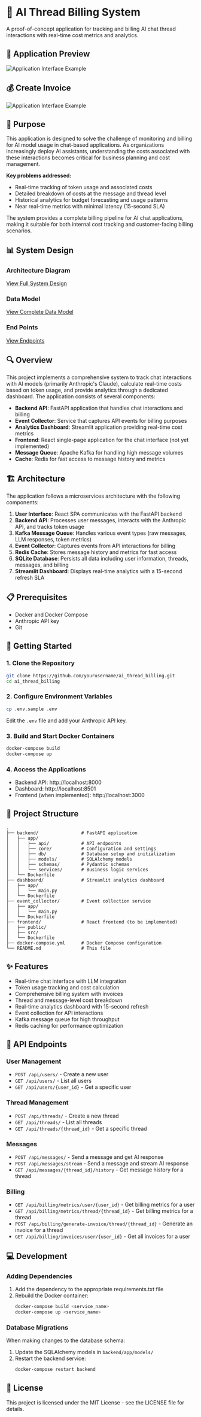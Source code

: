 # 🤖 AI Thread Billing System

A proof-of-concept application for tracking and billing AI chat thread interactions with real-time cost metrics and analytics.

## 📸 Application Preview

![Application Interface Example](design_planning/outputExample.png)

## 💰 Create Invoice

![Application Interface Example](design_planning/sample_app_invoice.png)

## 🎯 Purpose

This application is designed to solve the challenge of monitoring and billing for AI model usage in chat-based applications. As organizations increasingly deploy AI assistants, understanding the costs associated with these interactions becomes critical for business planning and cost management.

**Key problems addressed:**
- Real-time tracking of token usage and associated costs
- Detailed breakdown of costs at the message and thread level
- Historical analytics for budget forecasting and usage patterns
- Near real-time metrics with minimal latency (15-second SLA)

The system provides a complete billing pipeline for AI chat applications, making it suitable for both internal cost tracking and customer-facing billing scenarios.

## 📊 System Design

### Architecture Diagram
[View Full System Design](https://github.com/jckail/ai_chat_billing_app/blob/main/design_planning/systemdesign.svg)

### Data Model
[View Complete Data Model](https://github.com/jckail/ai_chat_billing_app/blob/main/design_planning/datamodel.svg)

### End Points
[View Endpoints](https://github.com/jckail/ai_chat_billing_app/blob/main/design_planning/endpoints.png)


## 🔍 Overview

This project implements a comprehensive system to track chat interactions with AI models (primarily Anthropic's Claude), calculate real-time costs based on token usage, and provide analytics through a dedicated dashboard. The application consists of several components:

- **Backend API**: FastAPI application that handles chat interactions and billing
- **Event Collector**: Service that captures API events for billing purposes
- **Analytics Dashboard**: Streamlit application providing real-time cost metrics
- **Frontend**: React single-page application for the chat interface (not yet implemented)
- **Message Queue**: Apache Kafka for handling high message volumes
- **Cache**: Redis for fast access to message history and metrics

## 🏗️ Architecture

The application follows a microservices architecture with the following components:

1. **User Interface**: React SPA communicates with the FastAPI backend
2. **Backend API**: Processes user messages, interacts with the Anthropic API, and tracks token usage
3. **Kafka Message Queue**: Handles various event types (raw messages, LLM responses, token metrics)
4. **Event Collector**: Captures events from API interactions for billing
5. **Redis Cache**: Stores message history and metrics for fast access
6. **SQLite Database**: Persists all data including user information, threads, messages, and billing
7. **Streamlit Dashboard**: Displays real-time analytics with a 15-second refresh SLA

## 📋 Prerequisites

- Docker and Docker Compose
- Anthropic API key
- Git

## 🚀 Getting Started

### 1. Clone the Repository

```bash
git clone https://github.com/yourusername/ai_thread_billing.git
cd ai_thread_billing
```

### 2. Configure Environment Variables

```bash
cp .env.sample .env
```

Edit the `.env` file and add your Anthropic API key.

### 3. Build and Start Docker Containers

```bash
docker-compose build
docker-compose up
```

### 4. Access the Applications

- Backend API: http://localhost:8000
- Dashboard: http://localhost:8501
- Frontend (when implemented): http://localhost:3000

## 📁 Project Structure

```
.
├── backend/                # FastAPI application
│   ├── app/                
│   │   ├── api/            # API endpoints
│   │   ├── core/           # Configuration and settings
│   │   ├── db/             # Database setup and initialization
│   │   ├── models/         # SQLAlchemy models
│   │   ├── schemas/        # Pydantic schemas
│   │   └── services/       # Business logic services
│   └── Dockerfile
├── dashboard/              # Streamlit analytics dashboard
│   ├── app/
│   │   └── main.py
│   └── Dockerfile
├── event_collector/        # Event collection service
│   ├── app/
│   │   └── main.py
│   └── Dockerfile
├── frontend/               # React frontend (to be implemented)
│   ├── public/
│   ├── src/
│   └── Dockerfile
├── docker-compose.yml      # Docker Compose configuration
└── README.md               # This file
```

## ✨ Features

- Real-time chat interface with LLM integration
- Token usage tracking and cost calculation
- Comprehensive billing system with invoices
- Thread and message-level cost breakdown
- Real-time analytics dashboard with 15-second refresh
- Event collection for API interactions
- Kafka message queue for high throughput
- Redis caching for performance optimization

## 🔌 API Endpoints

### User Management
- `POST /api/users/` - Create a new user
- `GET /api/users/` - List all users
- `GET /api/users/{user_id}` - Get a specific user

### Thread Management
- `POST /api/threads/` - Create a new thread
- `GET /api/threads/` - List all threads
- `GET /api/threads/{thread_id}` - Get a specific thread

### Messages
- `POST /api/messages/` - Send a message and get AI response
- `POST /api/messages/stream` - Send a message and stream AI response
- `GET /api/messages/{thread_id}/history` - Get message history for a thread

### Billing
- `GET /api/billing/metrics/user/{user_id}` - Get billing metrics for a user
- `GET /api/billing/metrics/thread/{thread_id}` - Get billing metrics for a thread
- `POST /api/billing/generate-invoice/thread/{thread_id}` - Generate an invoice for a thread
- `GET /api/billing/invoices/user/{user_id}` - Get all invoices for a user

## 💻 Development

### Adding Dependencies

1. Add the dependency to the appropriate requirements.txt file
2. Rebuild the Docker container:
   ```bash
   docker-compose build <service_name>
   docker-compose up <service_name>
   ```

### Database Migrations

When making changes to the database schema:

1. Update the SQLAlchemy models in `backend/app/models/`
2. Restart the backend service:
   ```bash
   docker-compose restart backend
   ```

## 📄 License

This project is licensed under the MIT License - see the LICENSE file for details.